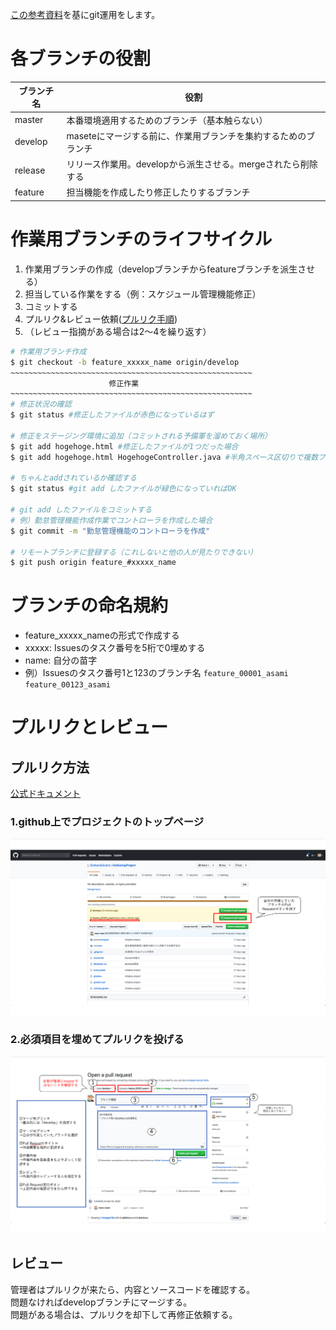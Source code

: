 [この参考資料](https://qiita.com/gold-kou/items/7f6a3b46e2781b0dd4a0)を基にgit運用をします。
# 各ブランチの役割
|ブランチ名|役割|
|---|---|
|master|本番環境適用するためのブランチ（基本触らない）|
|develop|maseteにマージする前に、作業用ブランチを集約するためのブランチ|
|release|リリース作業用。developから派生させる。mergeされたら削除する|
|feature|担当機能を作成したり修正したりするブランチ|

# 作業用ブランチのライフサイクル
1. 作業用ブランチの作成（developブランチからfeatureブランチを派生させる）
1. 担当している作業をする（例：スケジュール管理機能修正）
1. コミットする
1. プルリク&レビュー依頼([プルリク手順](#プルリクとレビュー))
1. （レビュー指摘がある場合は2〜4を繰り返す）

```bash
# 作業用ブランチ作成
$ git checkout -b feature_xxxxx_name origin/develop
~~~~~~~~~~~~~~~~~~~~~~~~~~~~~~~~~~~~~~~~~~~~~~~~~~~~~~
                      修正作業
~~~~~~~~~~~~~~~~~~~~~~~~~~~~~~~~~~~~~~~~~~~~~~~~~~~~~~
# 修正状況の確認
$ git status #修正したファイルが赤色になっているはず

# 修正をステージング環境に追加（コミットされる予備軍を溜めておく場所）
$ git add hogehoge.html #修正したファイルが1つだった場合
$ git add hogehoge.html HogehogeController.java #半角スペース区切りで複数ファイル同時登録可能

# ちゃんとaddされているか確認する
$ git status #git add したファイルが緑色になっていればOK

# git add したファイルをコミットする 
# 例）勤怠管理機能作成作業でコントローラを作成した場合
$ git commit -m "勤怠管理機能のコントローラを作成"

# リモートブランチに登録する（これしないと他の人が見たりできない）
$ git push origin feature_#xxxxx_name
```

# ブランチの命名規約
* feature_xxxxx_nameの形式で作成する
* xxxxx: Issuesのタスク番号を5桁で0埋めする
* name: 自分の苗字
* 例）Issuesのタスク番号1と123のブランチ名
`feature_00001_asami`
`feature_00123_asami`

# プルリクとレビュー
## プルリク方法
[公式ドキュメント](https://help.github.com/ja/github/collaborating-with-issues-and-pull-requests/creating-a-pull-request)
### 1.github上でプロジェクトのトップページ
![](https://github.com/GrahamSolution/documents/blob/master/intranet-development/images/pull-request1.png)
### 2.必須項目を埋めてプルリクを投げる
![](https://github.com/GrahamSolution/documents/blob/master/intranet-development/images/pull-request2.png)

## レビュー
管理者はプルリクが来たら、内容とソースコードを確認する。   
問題なければdevelopブランチにマージする。   
問題がある場合は、プルリクを却下して再修正依頼する。
